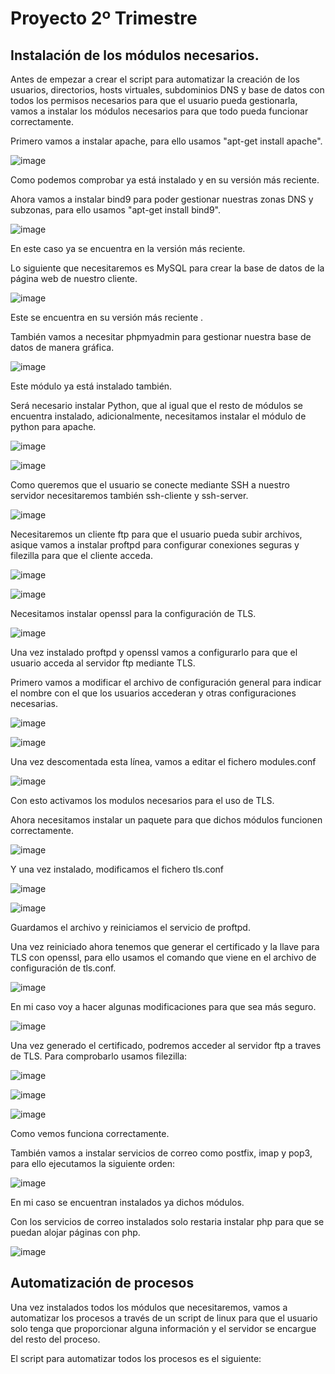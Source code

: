 # Proyecto 2º Trimestre

## Instalación de los módulos necesarios.

Antes de empezar a crear el script para automatizar la creación de los usuarios, directorios, hosts virtuales, subdominios DNS y base de datos con todos los permisos necesarios para que el usuario pueda gestionarla, vamos a instalar los módulos necesarios para que todo pueda funcionar correctamente.

Primero vamos a instalar apache, para ello usamos "apt-get install apache".

![image](https://github.com/DaniMa02/SREI-2-ASIR/assets/47284389/b3c0f193-840f-42ba-8160-ec2b0261756f)

Como podemos comprobar ya está instalado y en su versión más reciente.

Ahora vamos a instalar bind9 para poder gestionar nuestras zonas DNS y subzonas, para ello usamos "apt-get install bind9".

![image](https://github.com/DaniMa02/SREI-2-ASIR/assets/47284389/84362785-2457-4ca6-8262-1a4d9d34cfc7)

En este caso ya se encuentra en la versión más reciente.

Lo siguiente que necesitaremos es MySQL para crear la base de datos de la página web de nuestro cliente.

![image](https://github.com/DaniMa02/SREI-2-ASIR/assets/47284389/55526a90-14a4-4af6-af1c-266b1711c579)

Este se encuentra en su versión más reciente .

También vamos a necesitar phpmyadmin para gestionar nuestra base de datos de manera gráfica.

![image](https://github.com/DaniMa02/SREI-2-ASIR/assets/47284389/3b76f936-807a-473a-ad12-c9fd9bb3c84b)

Este módulo ya está instalado también.

Será necesario instalar Python, que al igual que el resto de módulos se encuentra instalado, adicionalmente, necesitamos instalar el módulo de python para apache.

![image](https://github.com/DaniMa02/SREI-2-ASIR/assets/47284389/7c19c77c-e9fb-4a25-8bc5-e43f997dd5c5)

![image](https://github.com/DaniMa02/SREI-2-ASIR/assets/47284389/6ddb3f38-0b80-43f6-9ffd-83447aa902b9)

Como queremos que el usuario se conecte mediante SSH a nuestro servidor necesitaremos también ssh-cliente y ssh-server.

![image](https://github.com/DaniMa02/SREI-2-ASIR/assets/47284389/99adf9d6-79fa-4517-a422-ee06d5236751)

Necesitaremos un cliente ftp para que el usuario pueda subir archivos, asique vamos a instalar proftpd para configurar conexiones seguras y filezilla para que el cliente acceda.

![image](https://github.com/DaniMa02/SREI-2-ASIR/assets/47284389/40ec93d9-f3b7-4781-b2d8-66107f17c08b)

![image](https://github.com/DaniMa02/SREI-2-ASIR/assets/47284389/67ca2688-acfb-44f5-ac64-6c679e435061)

Necesitamos instalar openssl para la configuración de TLS.

![image](https://github.com/DaniMa02/SREI-2-ASIR/assets/47284389/940e929c-9d92-4283-9d86-43e0f3131174)

Una vez instalado proftpd y openssl vamos a configurarlo para que el usuario acceda al servidor ftp mediante TLS.

Primero vamos a modificar el archivo de configuración general para indicar el nombre con el que los usuarios accederan y otras configuraciones necesarias.

![image](https://github.com/DaniMa02/SREI-2-ASIR/assets/47284389/2ecef695-87b9-4e4e-ac03-cf58d6e49ccc)

![image](https://github.com/DaniMa02/SREI-2-ASIR/assets/47284389/90ae6444-dd2b-42da-b43c-d02402a3f114)

Una vez descomentada esta línea, vamos a editar el fichero modules.conf

![image](https://github.com/DaniMa02/SREI-2-ASIR/assets/47284389/9276d425-4822-41c0-b3fd-65507a1634cb)

Con esto activamos los modulos necesarios para el uso de TLS.

Ahora necesitamos instalar un paquete para que dichos módulos funcionen correctamente.

![image](https://github.com/DaniMa02/SREI-2-ASIR/assets/47284389/58899c2d-3b51-4c2c-b5f7-5055375e3cad)

Y una vez instalado, modificamos el fichero tls.conf

![image](https://github.com/DaniMa02/SREI-2-ASIR/assets/47284389/bae6d2c7-37b8-4ac8-9c30-ea873f07ff24)

![image](https://github.com/DaniMa02/SREI-2-ASIR/assets/47284389/119af158-d802-462e-b0a9-8b03e282bf5a)

Guardamos el archivo y reiniciamos el servicio de proftpd.

Una vez reiniciado ahora tenemos que generar el certificado y la llave para TLS con openssl, para ello usamos el comando que viene en el archivo de configuración de tls.conf.

![image](https://github.com/DaniMa02/SREI-2-ASIR/assets/47284389/f5fac688-4a95-4cb5-a5bf-48dc19a25f82)

En mi caso voy a hacer algunas modificaciones para que sea más seguro.

![image](https://github.com/DaniMa02/SREI-2-ASIR/assets/47284389/b07702fd-b202-4cf8-ae8d-5773090fb854)

Una vez generado el certificado, podremos acceder al servidor ftp a traves de TLS.
Para comprobarlo usamos filezilla:

![image](https://github.com/DaniMa02/SREI-2-ASIR/assets/47284389/0598ef70-ff8e-447d-a894-f6f382df98ea)

![image](https://github.com/DaniMa02/SREI-2-ASIR/assets/47284389/23f9877e-72b9-45d2-be4a-1fccdac93f6f)

![image](https://github.com/DaniMa02/SREI-2-ASIR/assets/47284389/038f89c4-6b20-4e7a-a160-4d14673f9861)

Como vemos funciona correctamente.

También vamos a instalar servicios de correo como postfix, imap y pop3, para ello ejecutamos la siguiente orden:

![image](https://github.com/DaniMa02/SREI-2-ASIR/assets/47284389/3924d0fb-009f-47a5-a378-ddbbac22251f)

En mi caso se encuentran instalados ya dichos módulos.

Con los servicios de correo instalados solo restaria instalar php para que se puedan alojar páginas con php.

![image](https://github.com/DaniMa02/SREI-2-ASIR/assets/47284389/a0bf3b9d-1918-4d99-b11d-84a6ad0c2156)


## Automatización de procesos

Una vez instalados todos los módulos que necesitaremos, vamos a automatizar los procesos a través de un script de linux para que el usuario solo tenga que proporcionar alguna información y el servidor se encargue del resto del proceso.

El script para automatizar todos los procesos es el siguiente:








